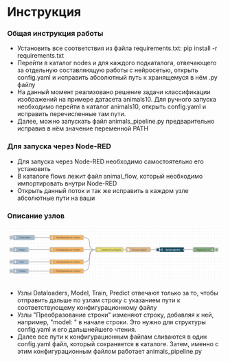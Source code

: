 # Инструкция

### Общая инструкция работы
- Установить все соответствия из файла requirements.txt: pip install -r requirements.txt
- Перейти в каталог nodes и для каждого подкаталога, отвечающего за отдельную составляющую работы с нейросетью, открыть config.yaml и исправить абсолютный путь к хранящемуся в нём .py файлу
- На данный момент реализовано решение задачи классификации изображений на примере датасета animals10. Для ручного запуска необходимо перейти в каталог animals10, открыть config.yaml и исправить перечисленные там пути.
- Далее, можно запускать файл animals_pipeline.py предварительно исправив в нём значение переменной PATH

### Для запуска через Node-RED
- Для запуска через Node-RED необходимо самостоятельно его установить
- В каталоге flows лежит файл animal_flow, который необходимо импортировать внутри Node-RED
- Открыть данный поток и так же исправить в каждом узле абсолютные пути на ваши

### Описание узлов

![](https://github.com/LoyMeding/Diploma/blob/master/Nodes.png)

- Узлы Dataloaders, Model, Train, Predict отвечают только за то, чтобы отправить дальше по узлам строку с указанием пути к соответствующему конфигурационному файлу
- Узлы "Преобразование строки" изменяют строку, добавляя к ней, например, "model: " в начале строки. Это нужно для структуры config.yaml и его дальшнейшего чтения.
- Далее все пути к конфигурационным файлам сливаются в один config.yaml файл, который сохраняется в каталоге. Затем, именно с этим конфигурационным файлом работает animals_pipeline.py




